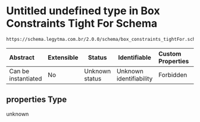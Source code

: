 # Untitled undefined type in Box Constraints Tight For Schema

```txt
https://schema.legytma.com.br/2.0.0/schema/box_constraints_tightFor.schema.json#/properties
```




| Abstract            | Extensible | Status         | Identifiable            | Custom Properties | Additional Properties | Access Restrictions | Defined In                                                                                                      |
| :------------------ | ---------- | -------------- | ----------------------- | :---------------- | --------------------- | ------------------- | --------------------------------------------------------------------------------------------------------------- |
| Can be instantiated | No         | Unknown status | Unknown identifiability | Forbidden         | Allowed               | none                | [box_constraints_tightFor.schema.json\*](../schema/box_constraints_tightFor.schema.json) |

## properties Type

unknown
